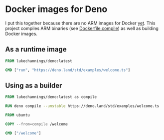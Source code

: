 # Docker images for Deno

I put this together because there are no ARM images for Docker [yet](https://github.com/denoland/deno/issues/1846#issuecomment-725165778).
This project compiles ARM binaries (see [Dockerfile.compile](Dockerfile.compile)) as well as building Docker images.

## As a runtime image

```Dockerfile
FROM lukechannings/deno:latest

CMD ["run", "https://deno.land/std/examples/welcome.ts"]
```

## Using as a builder

```Dockerfile
FROM lukechannings/deno:latest as compile

RUN deno compile --unstable https://deno.land/std/examples/welcome.ts

FROM ubuntu

COPY --from=compile /welcome

CMD ["/welcome"]
```
